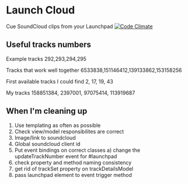 Launch Cloud
========

Cue SoundCloud clips from your Launchpad
[![Code Climate](https://codeclimate.com/github/SimonHFrost/launch_cloud/badges/gpa.svg)](https://codeclimate.com/github/SimonHFrost/launch_cloud)


Useful tracks numbers
--------

Example tracks
292,293,294,295

Tracks that work well together
6533838,151146412,139133862,153158256

First available tracks I could find
2, 17, 19, 43

My tracks
158851384, 2397001, 97075414, 113919687

When I'm cleaning up
--------
1. Use templating as often as possible
2. Check view/model responsibilites are correct
3. Image/link to soundcloud
4. Global soundcloud client id
5. Put event bindings on correct classes
  a) change the updateTrackNumber event for #launchpad
6. check property and method naming consistency
7. get rid of trackSet property on trackDetailsModel
8. pass launchpad element to event trigger method
